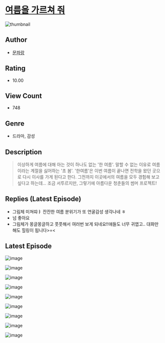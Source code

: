 # [여름을 가르쳐 줘](https://comic.naver.com/bestChallenge/list?titleId=810543)
![thumbnail](https://image-comic.pstatic.net/user_contents_data/challenge_comic/2023/05/23/upload_7077187140565741873_480x623.jpeg)

## Author
- [문파랑](https://comic.naver.com/artistTitle?id=366961)

## Rating
- 10.00

## View Count
- 748

## Genre
- 드라마, 감성

## Description
> 이상하게 여름에 대해 아는 것이 하나도 없는 '한 여름'. 말할 수 없는 이유로 여름이라는 계절을 싫어하는 '초 봄'. '한여름'은 이번 여름이 끝나면 전학을 왔던 곳으로 다시 이사를 가게 된다고 한다. 그전까지 이곳에서의 여름을 모두 경험해 보고 싶다고 하는데... 조금 서투르지만, 그렇기에 아름다운 청춘들의 썸머 프로젝트!

## Replies (Latest Episode)
- 그림체 미쳐땨ㅑ 잔잔한 여름 분위기가 또 연굴감성 생각나네 ㅎ
- 넘 좋아요
- 그림체가 몽글몽글하고 풋풋해서 여러번 보게 되네요!!애들도 너무 귀엽고.. 대화만 해도 힐링이 됩니다>=<

## Latest Episode
![image](https://image-comic.pstatic.net/user_contents_data/challenge_comic/2023/05/23/366961/upload_3906371717016139829.jpeg)

![image](https://image-comic.pstatic.net/user_contents_data/challenge_comic/2023/05/23/366961/upload_7233405748375860577.jpeg)

![image](https://image-comic.pstatic.net/user_contents_data/challenge_comic/2023/05/23/366961/upload_3545287489938010420.jpeg)

![image](https://image-comic.pstatic.net/user_contents_data/challenge_comic/2023/05/23/366961/upload_3919929601625056049.jpeg)

![image](https://image-comic.pstatic.net/user_contents_data/challenge_comic/2023/05/23/366961/upload_3617625682712224310.jpeg)

![image](https://image-comic.pstatic.net/user_contents_data/challenge_comic/2023/05/23/366961/upload_3487531475554022960.jpeg)

![image](https://image-comic.pstatic.net/user_contents_data/challenge_comic/2023/05/23/366961/upload_7161341544453267764.jpeg)

![image](https://image-comic.pstatic.net/user_contents_data/challenge_comic/2023/05/23/366961/upload_7017278054861923428.jpeg)

![image](https://image-comic.pstatic.net/user_contents_data/challenge_comic/2023/05/23/366961/upload_7220734070978328884.jpeg)
